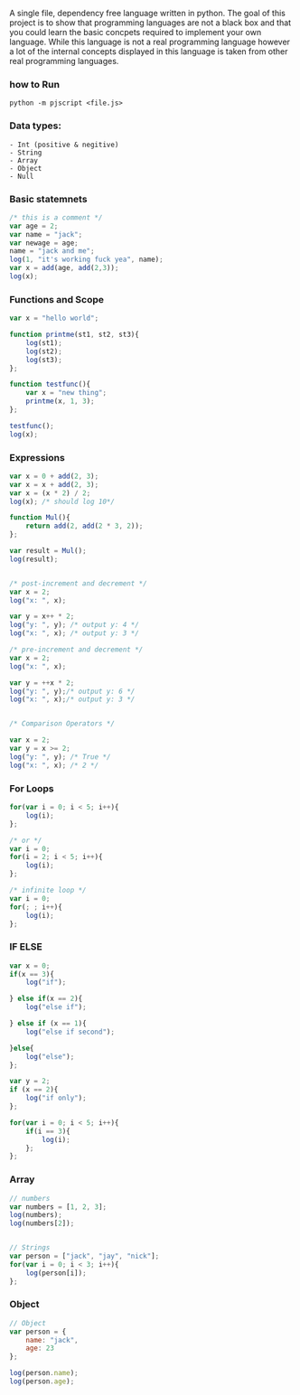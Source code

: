 A single file, dependency free language written in python. The goal of this project is to show that
programming languages are not a black box and that you could learn the basic concpets required to implement your own language.
While this language is not a real programming language however a lot of the internal concepts displayed in this
language is taken from other real programming languages.

### how to Run
```python -m pjscript <file.js>```

### Data types:
    - Int (positive & negitive)
    - String
    - Array
    - Object
    - Null


### Basic statemnets
```js
/* this is a comment */
var age = 2;
var name = "jack";
var newage = age;
name = "jack and me";
log(1, "it's working fuck yea", name);
var x = add(age, add(2,3));
log(x);
```


### Functions and Scope

```js
var x = "hello world";

function printme(st1, st2, st3){
    log(st1);
    log(st2);
    log(st3);
};

function testfunc(){
    var x = "new thing";
    printme(x, 1, 3);
};

testfunc();
log(x);
```

### Expressions
```js
var x = 0 + add(2, 3);
var x = x + add(2, 3);
var x = (x * 2) / 2;
log(x); /* should log 10*/

function Mul(){
    return add(2, add(2 * 3, 2));
};

var result = Mul();
log(result);


/* post-increment and decrement */
var x = 2;
log("x: ", x);

var y = x++ * 2;
log("y: ", y); /* output y: 4 */
log("x: ", x); /* output y: 3 */

/* pre-increment and decrement */
var x = 2;
log("x: ", x);

var y = ++x * 2;
log("y: ", y);/* output y: 6 */
log("x: ", x);/* output y: 3 */


/* Comparison Operators */

var x = 2;
var y = x >= 2;
log("y: ", y); /* True */
log("x: ", x); /* 2 */
```

### For Loops

```js
for(var i = 0; i < 5; i++){
    log(i);
};

/* or */
var i = 0;
for(i = 2; i < 5; i++){
    log(i);
};

/* infinite loop */
var i = 0;
for(; ; i++){
    log(i);
};
```

### IF ELSE

```js
var x = 0;
if(x == 3){
    log("if");

} else if(x == 2){
    log("else if");

} else if (x == 1){
    log("else if second");

}else{
    log("else");
};

var y = 2;
if (x == 2){
    log("if only");
};

for(var i = 0; i < 5; i++){
    if(i == 3){
        log(i);
    };
};

```

### Array
```js
// numbers
var numbers = [1, 2, 3];
log(numbers);
log(numbers[2]);


// Strings
var person = ["jack", "jay", "nick"];
for(var i = 0; i < 3; i++){
    log(person[i]);
};
```

### Object
```js
// Object
var person = {
    name: "jack",
    age: 23
};

log(person.name);
log(person.age);
```

